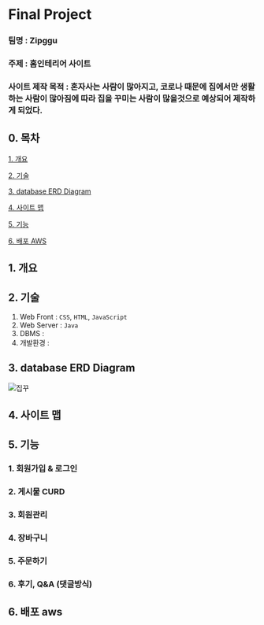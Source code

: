 # Final Project

### 팀명 : <b>Zipggu</b>

### 주제 : 홈인테리어 사이트

### 사이트 제작 목적 :  혼자사는 사람이 많아지고, 코로나 때문에 집에서만 생활 하는 사람이 많아짐에 따라 집을 꾸미는 사람이 많을것으로 예상되어 제작하게 되었다.



## 0. 목차

[1. 개요](#1-개요)

[2. 기술](#2-기술)

[3. database ERD Diagram](#3-database-erd-diagram)

[4. 사이트 맵](#4-사이트-맵)

[5. 기능](#5-기능)

[6. 배포 AWS](#6-배포-AWS)


## 1. 개요



## 2. 기술
1. Web Front : `CSS`, `HTML`, `JavaScript`
2. Web Server :  `Java`
3. DBMS : 
4. 개발환경 : 



## 3. database ERD Diagram
![집꾸](https://user-images.githubusercontent.com/88871773/148185823-4f5247b6-7ece-4b74-8e8a-f3eef7483214.png)


## 4. 사이트 맵



## 5. 기능
### 1. 회원가입 & 로그인

### 2. 게시물 CURD

### 3. 회원관리

### 4. 장바구니

### 5. 주문하기

### 6. 후기, Q&A (댓글방식)


  
## 6. 배포 aws
